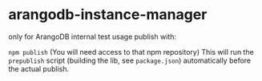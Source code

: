 # arangodb-instance-manager

only for ArangoDB internal test usage
publish with: 

`npm publish` (You will need access to that npm repository)
This will run the `prepublish` script (building the lib, see `package.json`) automatically before the actual publish.
